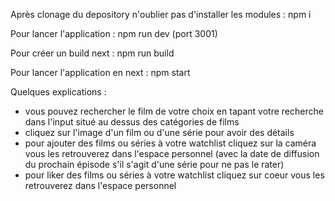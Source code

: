 
Après clonage du depository n'oublier pas d'installer les modules : npm i 

Pour lancer l'application : npm run dev (port 3001)

Pour créer un build next : npm run build 

Pour lancer l'application en next : npm start


Quelques explications : 
 - vous pouvez rechercher le film de votre choix en tapant votre recherche dans l'input situé au dessus des catégories de films 
 - cliquez sur l'image d'un film ou d'une série pour avoir des détails
 - pour ajouter des films ou séries à votre watchlist cliquez sur la caméra vous les retrouverez dans l'espace personnel (avec la date de diffusion du prochain épisode s'il s'agit d'une série pour ne pas le rater)
 - pour liker des films ou séries à votre watchlist cliquez sur coeur vous les retrouverez dans l'espace personnel

